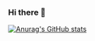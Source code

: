 ### Hi there 👋

[![Anurag's GitHub stats](https://github-readme-stats.vercel.app/api?username=Bluefox182)](https://github.com/anuraghazra/github-readme-stats)


<!--
**Bluefox182/Bluefox182** is a ✨ _special_ ✨ repository because its `README.md` (this file) appears on your GitHub profile.

Here are some ideas to get you started:

- 🔭 I’m currently working on ...
- 🌱 I’m currently learning ...
- 👯 I’m looking to collaborate on ...
- 🤔 I’m looking for help with ...
- 💬 Ask me about ...
- 📫 How to reach me: ...
- 😄 Pronouns: ...
- ⚡ Fun fact: ...
-->
